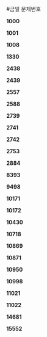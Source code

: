 #금일 문제번호

**1000**

**1001**

**1008**

**1330**

**2438**

**2439**

**2557**

**2588**

**2739**

**2741**

**2742**

**2753**

**2884**

**8393**

**9498**

**10171**

**10172**

**10430**

**10718**

**10869**

**10871**

**10950**

**10998**

**11021**

**11022**

**14681**

**15552**
